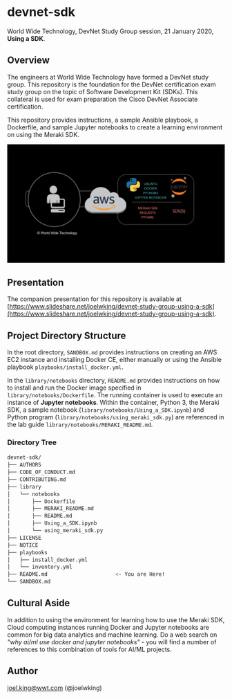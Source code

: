 # devnet-sdk
World Wide Technology, DevNet Study Group session, 21 January 2020, **Using a SDK**.

## Overview
The engineers at World Wide Technology have formed a DevNet study group. This repository is the foundation for the DevNet certification exam study group on the topic of Software Development Kit (SDKs).  This collateral is used for exam preparation the Cisco DevNet Associate certification.

This repository provides instructions, a sample Ansible playbook, a Dockerfile, and sample Jupyter notebooks to create a learning environment on using the Meraki SDK. 

![](images/Using_a_SDK.png)

## Presentation

The companion presentation for this repository is available at [https://www.slideshare.net/joelwking/devnet-study-group-using-a-sdk](https://www.slideshare.net/joelwking/devnet-study-group-using-a-sdk).

## Project Directory Structure

In the root directory, `SANDBOX.md`  provides instructions on creating an AWS EC2 instance and installing Docker CE, either manually or using the Ansible playbook `playbooks/install_docker.yml`.

In the `library/notebooks` directory, `README.md` provides instructions on how to install and run the Docker image specified in `library/notebooks/Dockerfile`. The running container is used to execute an instance of **Jupyter notebooks**.  Within the container, Python 3, the Meraki SDK, a sample notebook (`library/notebooks/Using_a_SDK.ipynb`) and Python program (`library/notebooks/using_meraki_sdk.py`) are referenced in the lab guide `library/notebooks/MERAKI_README.md`.

### Directory Tree

```bash
devnet-sdk/
├── AUTHORS
├── CODE_OF_CONDUCT.md
├── CONTRIBUTING.md
├── library
│   └── notebooks
│       ├── Dockerfile
│       ├── MERAKI_README.md
│       ├── README.md
│       ├── Using_a_SDK.ipynb
│       └── using_meraki_sdk.py
├── LICENSE
├── NOTICE
├── playbooks
│   ├── install_docker.yml
│   └── inventory.yml
├── README.md                      <- You are Here!
└── SANDBOX.md
```

## Cultural Aside
In addition to using the environment for learning how to use the Meraki SDK, Cloud computing instances running Docker and Jupyter notebooks are common for big data analytics and machine learning. Do a web search on *"why ai/ml use docker and jupyter notebooks"* - you will find a number of references to this combination of tools for AI/ML projects.

## Author
joel.king@wwt.com (@joelwking)
